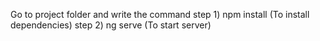 Go to project folder and write the command
step 1) npm install (To install dependencies)
step 2) ng serve (To start server)